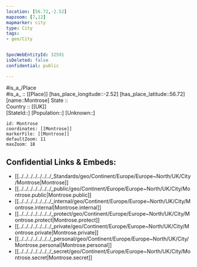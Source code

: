 ```yaml
---
location: [56.72,-2.52] 
mapzoom: [7,12] 
mapmarker: city 
type: City
tags:
- geo/City


SpocWebEntityId: 32591
isDeleted: false
confidential: public

---
```

#is_a_/Place  
#is_a_ :: [[Place]] 
[has_place_longitude::-2.52] 
[has_place_latitude::56.72] 
[name::Montrose] 
State ::  
Country :: [[UK]]  
[StateId::] 
[Population::] 
[Unknown::] 


```leaflet
id: Montrose
coordinates: [[Montrose]] 
markerFile: [[Montrose]] 
defaultZoom: 11 
maxZoom: 18
```


## Confidential Links & Embeds: 
- [[../../../../../../../_Standards/geo/Continent/Europe/Europe~North/UK/City/Montrose|Montrose]] 
- [[../../../../../../../_public/geo/Continent/Europe/Europe~North/UK/City/Montrose.public|Montrose.public]] 
- [[../../../../../../../_internal/geo/Continent/Europe/Europe~North/UK/City/Montrose.internal|Montrose.internal]] 
- [[../../../../../../../_protect/geo/Continent/Europe/Europe~North/UK/City/Montrose.protect|Montrose.protect]] 
- [[../../../../../../../_private/geo/Continent/Europe/Europe~North/UK/City/Montrose.private|Montrose.private]] 
- [[../../../../../../../_personal/geo/Continent/Europe/Europe~North/UK/City/Montrose.personal|Montrose.personal]] 
- [[../../../../../../../_secret/geo/Continent/Europe/Europe~North/UK/City/Montrose.secret|Montrose.secret]] 
